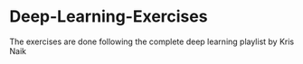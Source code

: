 # Deep-Learning-Exercises
The exercises are done following the complete deep learning playlist by Kris Naik
